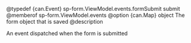 
@typedef {can.Event} sp-form.ViewModel.events.formSubmit submit
@memberof sp-form.ViewModel.events
@option {can.Map} object The form object that is saved
@description

An event dispatched when the form is submitted

